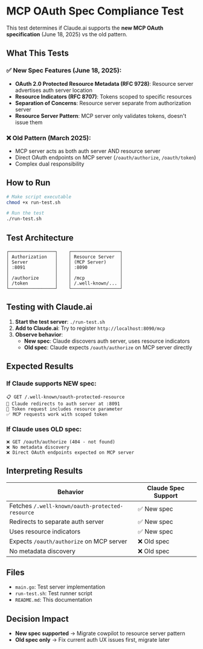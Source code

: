 # MCP OAuth Spec Compliance Test

This test determines if Claude.ai supports the **new MCP OAuth specification** (June 18, 2025) vs the old pattern.

## What This Tests

### ✅ New Spec Features (June 18, 2025):
- **OAuth 2.0 Protected Resource Metadata (RFC 9728)**: Resource server advertises auth server location
- **Resource Indicators (RFC 8707)**: Tokens scoped to specific resources  
- **Separation of Concerns**: Resource server separate from authorization server
- **Resource Server Pattern**: MCP server only validates tokens, doesn't issue them

### ❌ Old Pattern (March 2025):
- MCP server acts as both auth server AND resource server
- Direct OAuth endpoints on MCP server (`/oauth/authorize`, `/oauth/token`)
- Complex dual responsibility

## How to Run

```bash
# Make script executable
chmod +x run-test.sh

# Run the test
./run-test.sh
```

## Test Architecture

```
┌─────────────────┐    ┌──────────────────┐
│ Authorization   │    │ Resource Server  │
│ Server          │    │ (MCP Server)     │
│ :8091           │    │ :8090            │
│                 │    │                  │
│ /authorize      │    │ /mcp             │
│ /token          │    │ /.well-known/... │
└─────────────────┘    └──────────────────┘
```

## Testing with Claude.ai

1. **Start the test server**: `./run-test.sh`
2. **Add to Claude.ai**: Try to register `http://localhost:8090/mcp`
3. **Observe behavior**:
   - **New spec**: Claude discovers auth server, uses resource indicators
   - **Old spec**: Claude expects `/oauth/authorize` on MCP server directly

## Expected Results

### If Claude supports NEW spec:
```
📋 GET /.well-known/oauth-protected-resource
🔐 Claude redirects to auth server at :8091
🎫 Token request includes resource parameter
✅ MCP requests work with scoped token
```

### If Claude uses OLD spec:
```
❌ GET /oauth/authorize (404 - not found)
❌ No metadata discovery
❌ Direct OAuth endpoints expected on MCP server
```

## Interpreting Results

| Behavior | Claude Spec Support |
|----------|-------------------|
| Fetches `/.well-known/oauth-protected-resource` | ✅ New spec |
| Redirects to separate auth server | ✅ New spec |  
| Uses resource indicators | ✅ New spec |
| Expects `/oauth/authorize` on MCP server | ❌ Old spec |
| No metadata discovery | ❌ Old spec |

## Files

- `main.go`: Test server implementation
- `run-test.sh`: Test runner script  
- `README.md`: This documentation

## Decision Impact

- **New spec supported** → Migrate cowpilot to resource server pattern
- **Old spec only** → Fix current auth UX issues first, migrate later
